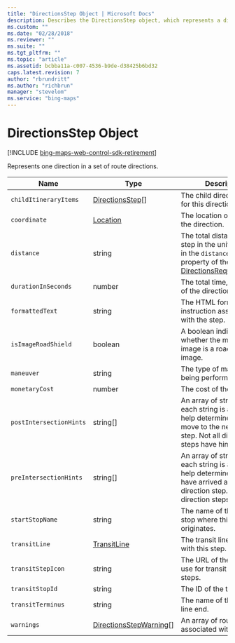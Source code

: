 ```yaml
---
title: "DirectionsStep Object | Microsoft Docs"
description: Describes the DirectionsStep object, which represents a direction in a set of directions, and provides descriptions for each of its properties.
ms.custom: ""
ms.date: "02/28/2018"
ms.reviewer: ""
ms.suite: ""
ms.tgt_pltfrm: ""
ms.topic: "article"
ms.assetid: bcbba11a-c007-4536-b9de-d38425b6bd32
caps.latest.revision: 7
author: "rbrundritt"
ms.author: "richbrun"
manager: "stevelom"
ms.service: "bing-maps"
---
```


# DirectionsStep Object

[!INCLUDE [bing-maps-web-control-sdk-retirement](../../includes/bing-maps-web-control-sdk-retirement.md)]

Represents one direction in a set of route directions.

| Name                    | Type               | Description                                                             |
|-------------------------|--------------------|-------------------------------------------------------------------------|
| `childItineraryItems`   | [DirectionsStep](directionsstep-object.md)\[\] | The child direction items for this directions step.                     |
| `coordinate`            | [Location](../../map-control-api/location-class.md) | The location of the start of the direction.                |
| `distance`              | string             | The total distance of the step in the unit specified in the `distanceUnit` property of the [DirectionsRequestOptions](directionsrequestoptions-object.md).                         |
| `durationInSeconds`     | number             | The total time, in seconds, of the direction step.                      |
| `formattedText`         | string             | The HTML formatted route instruction associated with the step.          |
| `isImageRoadShield`     | boolean            | A boolean indicating whether the maneuver image is a road shield image. |
| `maneuver`     | string             | The type of maneuver being performed                                         |
| `monetaryCost`          | number             | The cost of the step.                                                   |
| `postIntersectionHints` | string\[\]         | An array of strings, where each string is a hint to help determine when to move to the next direction step. Not all direction steps have hints.      |
| `preIntersectionHints`  | string\[\]         | An array of strings, where each string is a hint to help determine when you have arrived at this direction step. Not all direction steps have hints. |
| `startStopName`         | string             | The name of the transit stop where this step originates.                |
| `transitLine`           | [TransitLine](transitline-object.md) | The transit line associated with this step. | 
| `transitStepIcon`       | string             | The URL of the image to use for transit direction steps.                |
| `transitStopId`         | string             | The ID of the transit stop.                                             |
| `transitTerminus`       | string             | The name of the transit line end.                                       |
| `warnings` | [DirectionsStepWarning](directionsstepwarning.md)[] | An array of route warnings associated with this step. |